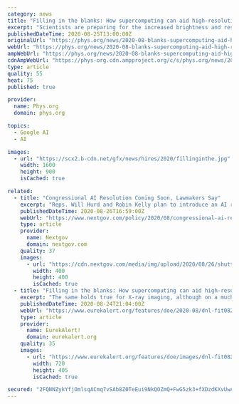 ```yaml
---
category: news
title: "Filling in the blanks: How supercomputing can aid high-resolution X-ray imaging"
excerpt: "Scientists are preparing for the increased brightness and resolution of next-generation light sources with a computing technique that reconstructs images faster and with more precision."
publishedDateTime: 2020-08-25T13:00:00Z
originalUrl: "https://phys.org/news/2020-08-blanks-supercomputing-aid-high-resolution-x-ray.html"
webUrl: "https://phys.org/news/2020-08-blanks-supercomputing-aid-high-resolution-x-ray.html"
ampWebUrl: "https://phys.org/news/2020-08-blanks-supercomputing-aid-high-resolution-x-ray.amp"
cdnAmpWebUrl: "https://phys-org.cdn.ampproject.org/c/s/phys.org/news/2020-08-blanks-supercomputing-aid-high-resolution-x-ray.amp"
type: article
quality: 55
heat: 75
published: true

provider:
  name: Phys.org
  domain: phys.org

topics:
  - Google AI
  - AI

images:
  - url: "https://scx2.b-cdn.net/gfx/news/hires/2020/fillinginthe.jpg"
    width: 1600
    height: 900
    isCached: true

related:
  - title: "Congressional AI Resolution Coming Soon, Lawmakers Say"
    excerpt: "Reps. Will Hurd and Robin Kelly plan to introduce an AI resolution celebrating past innovations and laying the groundwork for future legislation."
    publishedDateTime: 2020-08-26T16:59:00Z
    webUrl: "https://www.nextgov.com/policy/2020/08/congressional-ai-resolution-coming-soon-lawmakers-say/168005/"
    type: article
    provider:
      name: Nextgov
      domain: nextgov.com
    quality: 37
    images:
      - url: "https://cdn.nextgov.com/media/img/upload/2020/08/26/shutterstock_634024823_3/open-graph.jpg"
        width: 400
        height: 400
        isCached: true
  - title: "Filling in the blanks: How supercomputing can aid high-resolution X-ray imaging"
    excerpt: "The same holds true for X-ray imaging, although on a much smaller scale. Light sources like the Advanced Photon Source (APS), a U.S. Department of Energy (DOE) User Facility located at DOE's Argonne National Laboratory,"
    publishedDateTime: 2020-08-24T21:04:00Z
    webUrl: "https://www.eurekalert.org/features/doe/2020-08/dnl-fit082420.php"
    type: article
    provider:
      name: EurekAlert!
      domain: eurekalert.org
    quality: 35
    images:
      - url: "https://www.eurekalert.org/features/doe/images/dnl-fit082420.1.jpg"
        width: 720
        height: 405
        isCached: true

secured: "2FQNNZykYfjOmlsqACmq7vSAb8Z0TeEui9NkQOZmQ+FwG5zk3+fXDzdKXvUwA8NNxNSU1JxsAcQgffFPFg9FIO9pUpOUR1cIT/Ifii0ZxprwS35tnftr3zXWoCuC5QzXnODWfuKxaVnUP3fR+VmErL4DQTB0KhMw/nRKlGRQBnsa10T7n133uC5lPd48bcQcFTBqKkAJW09AOKDpegJyqsApF2q8tYs4nFWMi4UumW50uqPXZlFtqP4Ep06gUQbk1ri5il6J0AuE0rVincITOVSS+vbLq17HOHKVyF9/NA9hyo+1x7leqck+sJJ84Y74RDzOIqZ5SZRJil5hM8b09Q==;pFNzSv/6Dg5A72fO12/tSA=="
---
```


